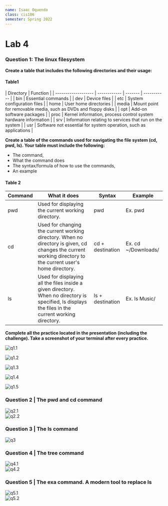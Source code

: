 ```yaml
---
name: Isaac Oquendo
class: cis106
semester: Spring 2022
---
```


# Lab 4

### Question 1: The linux filesystem

**Create a table that includes the following directories and their usage:**
#### Table1
| Directory | Function |
| ------------------- | ------------ | ------- | ----------- |
| bin | Essential commands |
| dev | Device files |
| etc | System configuration files |
| home | User home directories |
| media | Mount point for removable media, such as DVDs and floppy disks |
| opt | Add-on software packages |
| proc | Kernel information, process control system hardware information |
| srv | Information relating to services that run on the system |
| usr | Software not essential for system operation, such as applications |


**Create a table of the commands used for navigating the file system (cd, pwd, ls). Your table must include the following:**

- The command,
- What the command does
- The syntax/formula of how to use the commands,
- An example


#### Table 2

| Command |	What it does	| Syntax| 	Example |
| -------| ------ | ------ | ----- |
| pwd | Used for displaying the current working directory. | pwd | Ex. pwd |
|cd | Used for changing the current working directory. When no directory is given, cd changes the current working directory to the current user's home directory.| cd + destination | Ex. cd ~/Downloads/|
| ls | Used for displaying all the files inside a given directory. When no directory is specified, ls displays the files in the current working directory. | ls + destination | Ex. ls Music/ |

**Complete all the practice located in the presentation (including the challenge). Take a screenshot of your terminal after every practice.**

![q1.1](q1.1.png)

![q1.2](q1.2.png)

![q1.3](q1.3.png)

![q1.4](q1.4.png)

![q1.5](q1.5.png)

### Question 2 | The pwd and cd command 
![q2.1](q2.1.png)<br>
![q2.2](q2.2.png)<br>



### Question 3 | The ls command 
![q3](q3.png)<br>

### Question 4 | The tree command 
![q4.1](q4.1.png)<br>
![q4.2](q4.2.png)<br>
### Question 5 | The exa command. A modern tool to replace ls

![q5.1](q5.1.png)<br>
![q5.2](q5.2.png)<br>